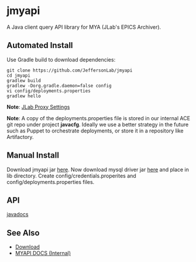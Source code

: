 # jmyapi
A Java client query API library for MYA (JLab's EPICS Archiver).  

## Automated Install
Use Gradle build to download dependencies:
```
git clone https://github.com/JeffersonLab/jmyapi
cd jmyapi
gradlew build
gradlew -Dorg.gradle.daemon=false config
vi config/deployments.properties
gradlew hello
```
__Note__: [JLab Proxy Settings](https://github.com/JeffersonLab/jmyapi/wiki/JLab-Proxy)

__Note__: A copy of the deployments.properties file is stored in our internal ACE git repo under project __javacfg__.  Ideally we use a better strategy in the future such as Puppet to orchestrate deployments, or store it in a repository like Artifactory.
## Manual Install
Download jmyapi jar [here](https://github.com/JeffersonLab/jmyapi/releases).  Now download mysql driver jar [here](https://mvnrepository.com/artifact/mysql/mysql-connector-java/5.1.42) and place in lib directory.  Create config/credentials.properites and config/deployments.properties files.

## API
[javadocs](https://jeffersonlab.github.io/jmyapi/)   

## See Also
   - [Download](https://github.com/JeffersonLab/jmyapi/releases)    
   - [MYAPI DOCS (Internal)](http://devweb.acc.jlab.org/controls_web/certified/myapi/)
